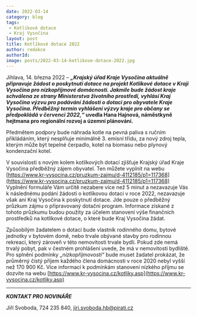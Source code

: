 ```yaml
---
date: 2022-03-14
category: blog
tags:
 - Kotlíkové dotace
 - Kraj Vysočina
layout: post
title: Kotlíkové dotace 2022
author: redakce
authorId: 
image: posts/2022-03-14-kotlikove-dotace-2022.jpg
---
```


Jihlava, 14. března 2022 – ***„Krajský úřad Kraje Vysočina aktuálně připravuje žádost o poskytnutí dotace na projekt Kotlíkové dotace v Kraji Vysočina pro nízkopříjmové domácnosti. Jakmile bude žádost kraje schválena ze strany Ministerstva životního prostředí, vyhlásí Kraj Vysočina výzvu pro podávání žádostí o dotaci pro obyvatele Kraje Vysočina. Předběžný termín vyhlášení výzvy kraje pro občany se předpokládá v červenci 2022,“* uvedla Hana Hajnová, náměstkyně hejtmana pro regionální rozvoj a územní plánování.**

Předmětem podpory bude náhrada kotle na pevná paliva s ručním přikládáním, který nesplňuje minimálně 3. emisní třídu, za nový zdroj tepla, kterým může být tepelné čerpadlo, kotel na biomasu nebo plynový kondenzační kotel.

V souvislosti s novým kolem kotlíkových dotací zjišťuje Krajský úřad Kraje Vysočina předběžný zájem obyvatel. Ten můžete vyplnit na webu [https://www.kr-vysocina.cz/pruzkum-zajmu/d-4112185/p1=117368](https://www.kr-vysocina.cz/pruzkum-zajmu/d-4112185/p1=117368) Vyplnění formuláře Vám určitě nezabere více než 5 minut a nezavazuje Vás k následnému podání žádosti o kotlíkovou dotaci v roce 2022, nezavazuje však ani Kraj Vysočina k poskytnutí dotace. Jde pouze o předběžný průzkum zájmu o připravovaný dotační program. Informace získané z tohoto průzkumu budou použity za účelem stanovení výše finančních prostředků na kotlíkové dotace, o které bude Kraj Vysočina žádat.

Způsobilým žadatelem o dotaci bude vlastník rodinného domu, bytové jednotky v bytovém domě, nebo trvale obývané stavby pro rodinnou rekreaci, který zároveň v této nemovitosti trvale bydlí. Pokud zde nemá trvalý pobyt, pak v čestném prohlášení uvede, že má v nemovitosti bydliště. Pro splnění podmínky *„nízkopříjmovosti“* bude muset žadatel prokázat, že průměrný čistý příjem každého člena domácnosti v roce 2020 nebyl vyšší než 170 900 Kč. Více informací k podmínkám stanovení nízkého příjmu se dozvíte na webu [https://www.kr-vysocina.cz/kotliky.asp](https://www.kr-vysocina.cz/kotliky.asp) 

---

***KONTAKT PRO NOVINÁŘE*** 

Jiří Svoboda, 724 235 840, <jiri.svoboda.hb@pirati.cz>
